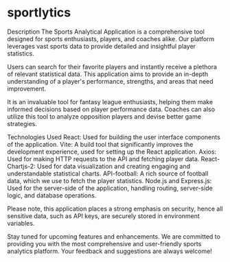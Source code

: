 # sportlytics


Description
The Sports Analytical Application is a comprehensive tool designed for sports enthusiasts, players, and coaches alike. Our platform leverages vast sports data to provide detailed and insightful player statistics.

Users can search for their favorite players and instantly receive a plethora of relevant statistical data. This application aims to provide an in-depth understanding of a player's performance, strengths, and areas that need improvement.

It is an invaluable tool for fantasy league enthusiasts, helping them make informed decisions based on player performance data. Coaches can also utilize this tool to analyze opposition players and devise better game strategies.

Technologies Used
React: Used for building the user interface components of the application.
Vite: A build tool that significantly improves the development experience, used for setting up the React application.
Axios: Used for making HTTP requests to the API and fetching player data.
React-Chartjs-2: Used for data visualization and creating engaging and understandable statistical charts.
API-football: A rich source of football data, which we use to fetch the player statistics.
Node.js and Express.js: Used for the server-side of the application, handling routing, server-side logic, and database operations.



Please note, this application places a strong emphasis on security, hence all sensitive data, such as API keys, are securely stored in environment variables.

Stay tuned for upcoming features and enhancements. We are committed to providing you with the most comprehensive and user-friendly sports analytics platform. Your feedback and suggestions are always welcome!




